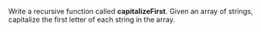 <p>Write a recursive function called <strong>capitalizeFirst</strong>. Given an array of strings, capitalize the first letter of each string in the array.</p>